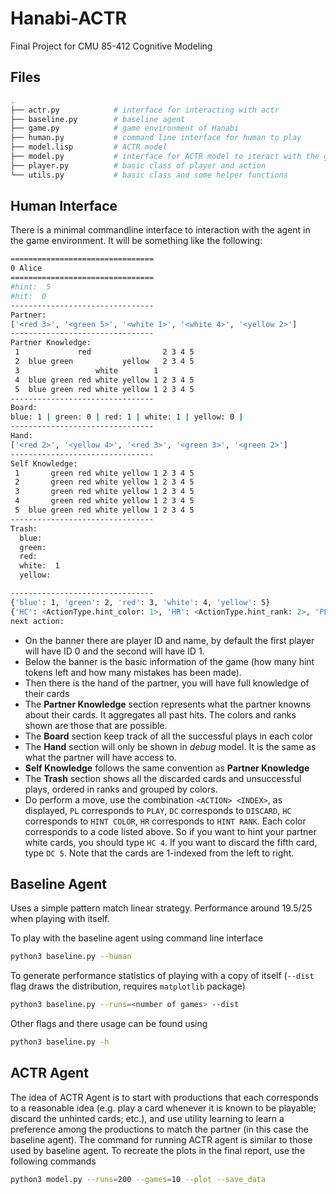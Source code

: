 # Hanabi-ACTR
Final Project for CMU 85-412 Cognitive Modeling

## Files
```sh
.
├── actr.py            # interface for interacting with actr
├── baseline.py        # baseline agent
├── game.py            # game environment of Hanabi
├── human.py           # command line interface for human to play
├── model.lisp         # ACTR model
├── model.py           # interface for ACTR model to iteract with the game environment
├── player.py          # basic class of player and action
└── utils.py           # basic class and some helper functions
```

## Human Interface
There is a minimal commandline interface to interaction with the agent in the game environment. It will be something like the following:
```sh
================================
0 Alice
================================
#hint:  5
#hit:  0
--------------------------------
Partner: 
['<red 3>', '<green 5>', '<white 1>', '<white 4>', '<yellow 2>']
--------------------------------
Partner Knowledge: 
 1             red                2 3 4 5
 2  blue green           yellow   2 3 4 5
 3                 white        1        
 4  blue green red white yellow 1 2 3 4 5
 5  blue green red white yellow 1 2 3 4 5
--------------------------------
Board:
blue: 1 | green: 0 | red: 1 | white: 1 | yellow: 0 |
--------------------------------
Hand: 
['<red 2>', '<yellow 4>', '<red 3>', '<green 3>', '<green 2>']
--------------------------------
Self Knowledge: 
 1       green red white yellow 1 2 3 4 5
 2       green red white yellow 1 2 3 4 5
 3       green red white yellow 1 2 3 4 5
 4       green red white yellow 1 2 3 4 5
 5  blue green red white yellow 1 2 3 4 5
--------------------------------
Trash:
  blue:   
  green:  
  red:    
  white:  1 
  yellow: 

--------------------------------
{'blue': 1, 'green': 2, 'red': 3, 'white': 4, 'yellow': 5}
{'HC': <ActionType.hint_color: 1>, 'HR': <ActionType.hint_rank: 2>, 'PL': <ActionType.play: 3>, 'DC': <ActionType.discard: 4>}
next action: 
```

* On the banner there are player ID and name, by default the first player will have ID 0 and the second will have ID 1.
* Below the banner is the basic information of the game (how many hint tokens left and how many mistakes has been made).
* Then there is the hand of the partner, you will have full knowledge of their cards
* The **Partner Knowledge** section represents what the partner knowns about their cards. It aggregates all past hits. The colors and ranks shown are those that are possible.
* The **Board** section keep track of all the successful plays in each color
* The **Hand** section will only be shown in *debug* model. It is the same as what the partner will have access to.
* **Self Knowledge** follows the same convention as **Partner Knowledge**
* The **Trash** section shows all the discarded cards and unsuccessful plays, ordered in ranks and grouped by colors.
* Do perform a move, use the combination `<ACTION> <INDEX>`, as displayed, `PL` corresponds to `PLAY`, `DC` corresponds to `DISCARD`, `HC` corresponds to `HINT COLOR`, `HR` corresponds to `HINT RANK`. Each color corresponds to a code listed above. So if you want to hint your partner white cards, you should type `HC 4`. If you want to discard the fifth card, type `DC 5`. Note that the cards are 1-indexed from the left to right.

## Baseline Agent
Uses a simple pattern match linear strategy. Performance around 19.5/25 when playing with itself.

To play with the baseline agent using command line interface
```sh
python3 baseline.py --human
```

To generate performance statistics of playing with a copy of itself (`--dist` flag draws the distribution, requires `matplotlib` package)
```sh
python3 baseline.py --runs=<number of games> --dist
```

Other flags and there usage can be found using
```sh
python3 baseline.py -h
```

## ACTR Agent
The idea of ACTR Agent is to start with productions that each corresponds to a reasonable idea (e.g. play a card whenever it is known to be playable; discard the unhinted cards; etc.), and use utility learning to learn a preference among the productions to match the partner (in this case the baseline agent). 
The command for running ACTR agent is similar to those used by baseline agent. 
To recreate the plots in the final report, use the following commands
```sh
python3 model.py --runs=200 --games=10 --plot --save_data
```
